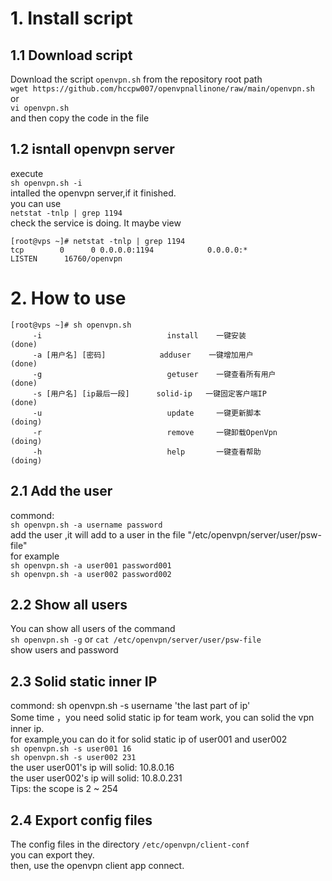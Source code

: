# 1. Install script

## 1.1 Download script 
Download the script `openvpn.sh` from the repository root path                 
`wget https://github.com/hccpw007/openvpnallinone/raw/main/openvpn.sh`                  
or        
`vi openvpn.sh`          
and then copy the code in the file
## 1.2 isntall openvpn server
execute        
`sh openvpn.sh -i`  
intalled the openvpn server,if it finished.       
you can use         
`netstat -tnlp | grep 1194`        
check the service is doing. It maybe view 
```text
[root@vps ~]# netstat -tnlp | grep 1194
tcp        0      0 0.0.0.0:1194            0.0.0.0:*               LISTEN      16760/openvpn       
```
# 2. How to use
```text
[root@vps ~]# sh openvpn.sh 
     -i                            install    一键安装                 (done)
     -a [用户名] [密码]            adduser    一键增加用户             (done)
     -g                            getuser    一键查看所有用户         (done)
     -s [用户名] [ip最后一段]      solid-ip   一键固定客户端IP         (done)
     -u                            update     一键更新脚本             (doing)
     -r                            remove     一键卸载OpenVpn          (doing)
     -h                            help       一键查看帮助             (doing)
```
## 2.1 Add the user 
commond:               
`sh openvpn.sh -a username password`         
add the user ,it will add to a user in the file "/etc/openvpn/server/user/psw-file"  
for example         
`sh openvpn.sh -a user001 password001`       
`sh openvpn.sh -a user002 password002`       
## 2.2 Show all users
You can show all users of the command             
`sh openvpn.sh -g`   or  `cat /etc/openvpn/server/user/psw-file`           
show users and password 
## 2.3 Solid static inner IP
commond: 
sh openvpn.sh -s username 'the last part of ip'        
Some time ，you need solid static ip for team work, you can solid the vpn inner ip.        
for example,you can do it for solid static ip of  user001 and user002      
`sh openvpn.sh -s user001 16`         
`sh openvpn.sh -s user002 231`               
the user user001's ip will solid:  10.8.0.16      
the user user002's ip will solid:  10.8.0.231          
Tips: the scope is  2 ~ 254        
## 2.4 Export config files
The config files in the directory `/etc/openvpn/client-conf`         
you can export they.          
then, use the openvpn client app connect.





